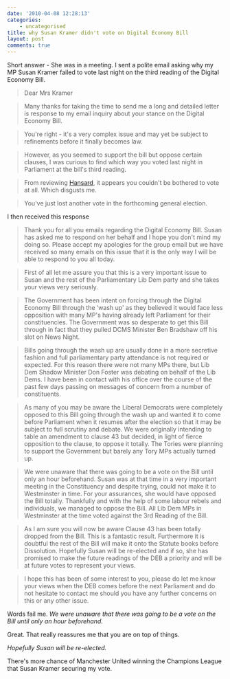 ```yaml
---
date: '2010-04-08 12:28:13'
categories:
    - uncategorised
title: why Susan Kramer didn't vote on Digital Economy Bill
layout: post
comments: true
---
```

Short answer - She was in a meeting. I sent a polite email asking why my
MP Susan Kramer failed to vote last night on the third reading of the
Digital Economy Bill.

> Dear Mrs Kramer

> Many thanks for taking the time to send me a long and detailed
> letter is response to my email inquiry about your stance on the
> Digital Economy Bill.

> You're right - it's a very complex issue and may yet be subject to
> refinements before it finally becomes law.

> However, as you seemed to support the bill but oppose certain
> clauses, I was curious to find which way you voted last night in
> Parliament at the bill's third reading.

> From reviewing
> [Hansard](http://www.publications.parliament.uk/pa/cm/cmtoday/cmdebate/32.htm),
> it appears you couldn't be bothered to vote at all. Which disgusts
> me.

> You've just lost another vote in the forthcoming general election.

I then received this response

> Thank you for all you emails regarding the Digital Economy Bill. Susan
> has asked me to respond on her behalf and I hope you don't mind my
> doing so. Please accept my apologies for the group email but we have
> received so many emails on this issue that it is the only way I will
> be able to respond to you all today.

> First of all let me assure you that this is a very important issue
> to Susan and the rest of the Parliamentary Lib Dem party and she
> takes your views very seriously.

> The Government has been intent on forcing through the Digital
> Economy Bill through the ‘wash up' as they believed it would face
> less opposition with many MP's having already left Parliament for
> their constituencies. The Government was so desperate to get this
> Bill through in fact that they pulled DCMS Minister Ben Bradshaw off
> his slot on News Night.

> Bills going through the wash up are usually done in a more secretive
> fashion and full parliamentary party attendance is not required or
> expected. For this reason there were not many MPs there, but Lib Dem
> Shadow Minister Don Foster was debating on behalf of the Lib Dems. I
> have been in contact with his office over the course of the past few
> days passing on messages of concern from a number of
> constituents.

> As many of you may be aware the Liberal Democrats were completely
> opposed to this Bill going through the wash up and wanted it to come
> before Parliament when it resumes after the election so that it may
> be subject to full scrutiny and debate. We were originally intending
> to table an amendment to clause 43 but decided, in light of fierce
> opposition to the clause, to oppose it totally. The Tories were
> planning to support the Government but barely any Tory MPs actually
> turned up.

> We were unaware that there was going to be a vote on the Bill until
> only an hour beforehand. Susan was at that time in a very important
> meeting in the Constituency and despite trying, could not make it to
> Westminster in time. For your assurances, she would have opposed the
> Bill totally. Thankfully and with the help of some labour rebels and
> individuals, we managed to oppose the Bill.  All Lib Dem MPs in
> Westminster at the time voted against the 3rd Reading of the
> Bill.

> As I am sure you will now be aware Clause 43 has been totally
> dropped from the Bill. This is a fantastic result.  Furthermore it
> is doubtful the rest of the Bill will make it onto the Statute books
> before Dissolution. Hopefully Susan will be re-elected and if so,
> she has promised to make the future readings of the DEB a priority
> and will be at future votes to represent your views.

> I hope this has been of some interest to you, please do let me know
> your views when the DEB comes before the next Parliament and do not
> hesitate to contact me should you have any further concerns on this
> or any other issue.

Words fail me. *We were unaware that there was going to be a vote on the
Bill until only an hour beforehand.*

Great. That really reassures me that you are on top of things. 

*Hopefully Susan will be re-elected.*

There's more chance of Manchester United winning the Champions League
that Susan Kramer securing my vote.
